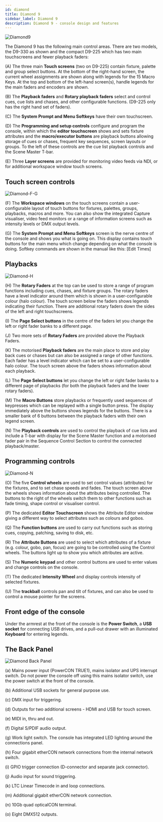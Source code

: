 ```yaml
---
id: diamond
title: Diamond 9
sidebar_label: Diamond 9
description: Diamond 9 - console design and features
---
```


![Diamond9](/docs/images/Diamond-Main.png)

The Diamond 9 has the following main control areas. There are two models, the 
D9-330 as shown and the compact D9-225 which has two main touchscreens and
fewer playback faders:

\(A\) The three main **Touch screens** (two on D9-225) contain fixture, palette and group select
buttons. At the bottom of the right-hand screen, the current wheel assignments
are shown along with legends for the 15 Macro Keys. At the top and bottom of
the left-hand screen(s), handle legends for the main faders and encoders are shown.

\(B\) The **Playback faders** and **Rotary playback faders**
 select and control cues, cue lists and chases, and other configurable functions.
 (D9-225 only has the right hand set of faders).

\(C\) The **System Prompt and Menu Softkeys** have their own touchscreen.

\(D\) The **Programming and setup controls** configure and program the console,
within which the **editor touchscreen** shows and sets fixture attributes and 
the **macro/executor buttons** are playback buttons allowing storage of cues or
chases, frequent key sequences, screen layouts or groups. To the left of these
controls are the cue list playback controls and the Scene Master T-bar.

\(E\) Three **Layer screens** are provided for monitoring
video feeds via NDI, or for additional workspace window touch screens.



## Touch screen controls

![Diamond-F-G](/docs/images/Diamond-F.png)

\(F\) The **Workspace windows** on the touch screens contain a user-configurable
layout of touch buttons for fixtures, palettes, groups, playbacks, macros and more.
You can also show the integrated Capture visualiser, video feed monitors or a range
of information screens such as intensity levels or DMX output levels.

\(G\) The **System Prompt and Menu Softkeys** screen is the nerve centre of
the console and shows you what is going on. This display contains touch
buttons for the main menu which change depending on what the console
is doing. Softkey commands are shown in the manual 
like this: \[Edit Times\]

## Playbacks

![Diamond-H](/docs/images/Diamond-H.png)

\(H\) The **Rotary Faders** at the top can be used to store
a range of program functions including cues, chases, and fixture groups.
The rotary faders have a level indicator around them which is shown in
a user-configurable colour (halo colour).
The touch screen below the faders shows legends indicating their function.
There are additional rotary faders down the sides of the left and right touchscreens.

\(I\) The **Page Select buttons** in the
centre of the faders let you change the left or right fader banks to a different page.

\(J\) Two more sets of **Rotary Faders** are provided above the Playback Faders.

\(K\) The motorised **Playback faders** are the main place to store and play back cues or chases
but can also be assigned a range of other functions. Each fader has a level indicator
which can be set to a user-configurable halo colour.
The touch screen above the faders shows information about
each playback.

\(L\) The **Page Select buttons** let you change the left or right
fader banks to a different page
of playbacks (for both the playback faders and the lower rotary faders). 

\(M\) The **Macro Buttons** store playbacks or frequently used sequences of keypresses
which can be replayed with a single button press. The display immediately above the buttons shows legends for
the buttons. There is a smaller bank of 6 buttons between the playback faders with
their own legend screen.

\(N\) The **Playback controls** are used to control the playback of cue
lists and include a T-bar with display for the Scene Master function and 
a motorised fader pair in the Sequence Control Section to control the 
connected playback/master.

## Programming controls

![Diamond-N](/docs/images/Diamond-O.png)

\(O\) The five  **Control wheels** are used to set control values (attributes) for
the fixtures, and to set chase speeds and fades. The touch screen above
the wheels shows information about the attributes being controlled. The buttons
to the right of the wheels switch them to other functions such as fade timing,
shape control or visualiser control.

\(P\) The dedicated **Editor Touchscreen** shows the Attribute Editor
window giving a different way to select attributes such as colours and gobos.

\(Q\) The **Function buttons** are used to carry out functions such as storing
cues, copying, patching, saving to disk, etc.

\(R\) The **Attribute Buttons** are used to select which attributes of
a fixture (e.g. colour, gobo, pan, focus) are going to be controlled
using the Control wheels. The buttons light up to show you which
attributes are active.

\(S\) The **Numeric keypad** and other control buttons are used to enter
values and change controls on the console.

\(T\) The dedicated **Intensity Wheel** and display controls intensity
of selected fixtures.

\(U\) The **trackball** controls pan and tilt of fixtures, and can also be
used to control a mouse pointer for the screens.

## Front edge of the console

Under the armrest at the front of the console is the **Power Switch**, a
**USB socket** for connecting USB drives, and a pull-out drawer with an 
illuminated **Keyboard** for entering legends.

## The Back Panel

![Diamond Back Panel](/docs/images/Diamond-Back.png)

\(a\) Mains power input (PowerCON TRUE1), mains isolator and UPS interrupt switch. Do not
power the console off using this mains isolator switch, use the power switch at the front
of the console.

\(b\) Additional USB sockets for general purpose use.

\(c\) DMX input for triggering.

\(d\) Outputs for two additional screens - HDMI and USB for touch screen.

\(e\) MIDI in, thru and out.

\(f\) Digital S/PDIF audio output.

\(g\) Work light switch. The console has integrated LED lighting around the connections panel.

\(h\) Four gigabit etherCON network connections from the internal network switch.

\(i\) GPIO trigger connection (D-connector and separate jack connector).

\(j\) Audio input for sound triggering.

\(k\) LTC Linear Timecode in and loop connections.

\(m\) Additional gigabit etherCON network connection.

\(n\) 10Gb quad opticalCON terminal.

\(o\) Eight DMX512 outputs.